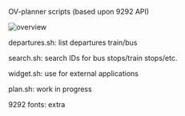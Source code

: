 OV-planner scripts (based upon 9292 API)

![overview](https://my.mixtape.moe/zcjxnq.png "departures.sh")

departures.sh: list departures train/bus

search.sh: search IDs for bus stops/train stops/etc.

widget.sh: use for external applications

plan.sh: work in progress

9292 fonts: extra


